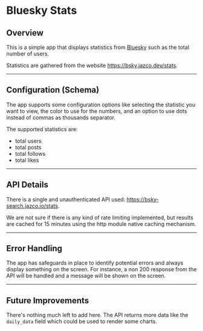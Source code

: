 # Bluesky Stats

## Overview

This is a simple app that displays statistics from [Bluesky](https://bsky.social/) such as the total number of users.

Statistics are gathered from the website https://bsky.jazco.dev/stats.

---

## Configuration (Schema)

The app supports some configuration options like selecting the statistic you want to view, the color to use for the numbers, and an option to use dots instead of commas as thousands separator.

The supported statistics are:

- total users
- total posts
- total follows
- total likes

---

## API Details

There is a single and unauthenticated API used: https://bsky-search.jazco.io/stats.

We are not sure if there is any kind of rate limiting implemented, but results are cached for 15 minutes using the http module native caching mechanism.

---

## Error Handling

The app has safeguards in place to identify potential errors and always display something on the screen. For instance, a non 200 response from the API will be handled and a message will be shown on the screen.

---

## Future Improvements

There's nothing much left to add here. The API returns more data like the `daily_data` field which could be used to render some charts.
